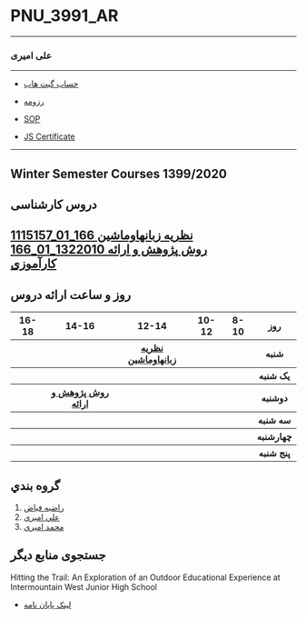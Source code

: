 # PNU_3991_AR
---------
### علی امیری
 
---
- [حساب گیت هاب](https://github.com/aliihunter/)

- [رزومه](https://github.com/aliihunter/aliamiri.github.io/blob/master/index.md)

- [SOP](https://github.com/aliihunter/SOP)

- [JS Certificate](https://github.com/aliihunter/JsCertificate/blob/main/JsCertificate.jpeg)


------------------
## Winter Semester Courses 1399/2020

## دروس کارشناسی

[1115157_01_166 نظريه زبانهاوماشين](https://github.com/AliRazavi-edu/PNU_3991/tree/master/_BSc/Theory-of-Languages-and-Machines)
<br>
[ روش پژوهش و ارائه 1322010_01_166](https://github.com/AliRazavi-edu/PNU_3991/tree/master/_BSc/ResearchAndPresentationMethods)
<br>
[کارآموزی](https://github.com/AliRazavi-edu/PNU_3991/tree/master/_BSc/Internship#TOC)
--------------
## روز و ساعت ارائه دروس

<table style="width:100%">
  <tr>
    <th >16-18</th>
    <th >14-16</th>
    <th >12-14</th>
    <th>10-12</th>
    <th>8-10</th>
    <th>روز</th>
  </tr>
  <tr>
    <th ></th>
    <th ></th>
    <th > <a  href="https://github.com/AliRazavi-edu/PNU_3991/tree/master/_BSc/Theory-of-Languages-and-Machines">نظريه زبانهاوماشين</a> </th>
    <th></th>
    <th></th>
    <th>شنبه</th>
  </tr>
   <tr>
    <th ></th>
    <th ></th>
    <th></th>
    <th></th>
    <th ></th>
    <th>یک شنبه</th>
  </tr>
   <tr>
    <th ></th>
    <th ><a  href="https://github.com/AliRazavi-edu/PNU_3991/tree/master/_BSc/ResearchAndPresentationMethods">روش پژوهش و ارائه</a></th>
    <th ></th>
    <th></th>
    <th ></th>   
    <th>دوشنبه</th>
  </tr>
   <tr>
    <th ></th>
    <th ></th>
    <th></th>
    <th></th>
    <th ></th>
    <th>سه شنبه</th>
  </tr>
   <tr>
    <th ></th>
    <th ></th>
    <th></th>
    <th></th>
     <th ></th>
    <th>چهارشنبه</th>
  </tr>
   <tr>
    <th ></th>
     <th ></th>
     <th ></th>
     <th></th>
    <th></th>
    <th>پنج شنبه</th>
  </tr>
</table>

## گروه بندي

1. [راضيه فياض](https://github.com/rahafyz)
2. [علي اميري](https://github.com/aliihunter)
3. [محمد اميري](https://github.com/mamadbatman)


## جستجوی منابع دیگر

  Hitting the Trail: An Exploration of an Outdoor Educational Experience at Intermountain West Junior High School
- [لینک پایان نامه](https://digitalcommons.usu.edu/etd/7953/)
